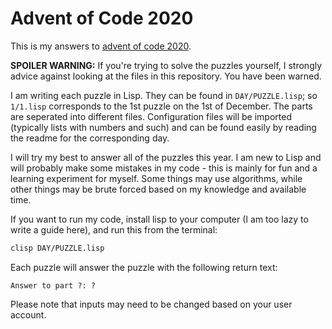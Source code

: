 # Advent of Code 2020
This is my answers to [advent of code 2020](https://adventofcode.com/2020).

**SPOILER WARNING:** If you're trying to solve the puzzles yourself, I strongly advice against looking at the files in this repository. You have been warned.

I am writing each puzzle in Lisp. They can be found in `DAY/PUZZLE.lisp`; so `1/1.lisp` corresponds to the 1st puzzle on the 1st of December. The parts are seperated into different files. Configuration files will be imported (typically lists with numbers and such) and can be found easily by reading the readme for the corresponding day.

I will try my best to answer all of the puzzles this year. I am new to Lisp and will probably make some mistakes in my code - this is mainly for fun and a learning experiment for myself. Some things may use algorithms, while other things may be brute forced based on my knowledge and available time.

If you want to run my code, install lisp to your computer (I am too lazy to write a guide here), and run this from the terminal:
```bash
clisp DAY/PUZZLE.lisp
```

Each puzzle will answer the puzzle with the following return text:
```
Answer to part ?: ? 
```

Please note that inputs may need to be changed based on your user account.